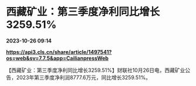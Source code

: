 # 西藏矿业：第三季度净利同比增长3259.51%

**2023-10-26 09:14**

**https://api3.cls.cn/share/article/1497541?os=web&sv=7.7.5&app=CailianpressWeb**

【西藏矿业：第三季度净利同比增长3259.51%】财联社10月26日电，西藏矿业公告，2023年第三季度净利润8777.6万元，同比增长3259.51%。